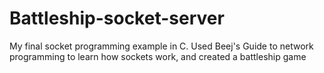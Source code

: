 Battleship-socket-server
========================

My final socket programming example in C. Used Beej's Guide to network programming to learn how sockets work, and created a battleship game
